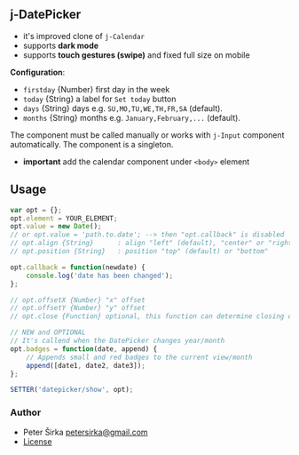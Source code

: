 ## j-DatePicker

- it's improved clone of `j-Calendar`
- supports __dark mode__
- supports __touch gestures (swipe)__ and fixed full size on mobile

__Configuration__:

- `firstday` {Number} first day in the week
- `today` {String} a label for `Set today` button
- `days` {String} days e.g. `SU,MO,TU,WE,TH,FR,SA` (default).
- `months` {String} months e.g. `January,February,...` (default).

The component must be called manually or works with `j-Input` component automatically. The component is a singleton.

- __important__ add the calendar component under `<body>` element

## Usage

```javascript
var opt = {};
opt.element = YOUR_ELEMENT;
opt.value = new Date();
// or opt.value = 'path.to.date'; --> then "opt.callback" is disabled
// opt.align {String}      : align "left" (default), "center" or "right"
// opt.position {String}   : position "top" (default) or "bottom"

opt.callback = function(newdate) {
	console.log('date has been changed');
};

// opt.offsetX {Number} "x" offset
// opt.offsetY {Number} "y" offset
// opt.close {Function} optional, this function can determine closing of DatePicker

// NEW and OPTIONAL
// It's callend when the DatePicker changes year/month
opt.badges = function(date, append) {
	// Appends small and red badges to the current view/month
	append([date1, date2, date3]);
};

SETTER('datepicker/show', opt);
```

### Author

- Peter Širka <petersirka@gmail.com>
- [License](https://www.totaljs.com/license/)
